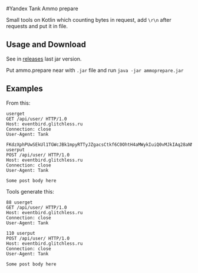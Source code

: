 #Yandex Tank Ammo prepare

Small tools on Kotlin which counting bytes in request, add `\r\n` after requests and put it in file.

## Usage and Download
See in [releases](https://github.com/LionZXY/YandexTankAmmoPrepare/releases) last jar version. 

Put ammo.prepare near with `.jar` file and run `java -jar ammoprepare.jar` 

## Examples
From this:
```text
userget
GET /api/user/ HTTP/1.0
Host: eventbird.glitchless.ru
Connection: close
User-Agent: Tank

FKdzXphPUwSEkUl1TGWcJBk1mpyRTTyJZgacsCtkf6C0OhtH4aMWykIuiQ0vMJkIAq28aNNdGF7dD9EB
userput
POST /api/user/ HTTP/1.0
Host: eventbird.glitchless.ru
Connection: close
User-Agent: Tank

Some post body here
```

Tools generate this:
```text
88 userget
GET /api/user/ HTTP/1.0
Host: eventbird.glitchless.ru
Connection: close
User-Agent: Tank

110 userput
POST /api/user/ HTTP/1.0
Host: eventbird.glitchless.ru
Connection: close
User-Agent: Tank

Some post body here


```